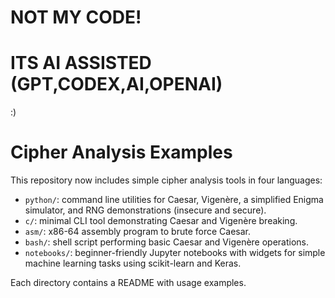# NOT MY CODE!
# ITS AI ASSISTED (GPT,CODEX,AI,OPENAI)
:)

# Cipher Analysis Examples

This repository now includes simple cipher analysis tools in four languages:

- `python/`: command line utilities for Caesar, Vigenère, a simplified Enigma simulator, and RNG demonstrations (insecure and secure).
- `c/`: minimal CLI tool demonstrating Caesar and Vigenère breaking.
- `asm/`: x86-64 assembly program to brute force Caesar.
- `bash/`: shell script performing basic Caesar and Vigenère operations.
- `notebooks/`: beginner-friendly Jupyter notebooks with widgets for simple
  machine learning tasks using scikit-learn and Keras.

Each directory contains a README with usage examples.
